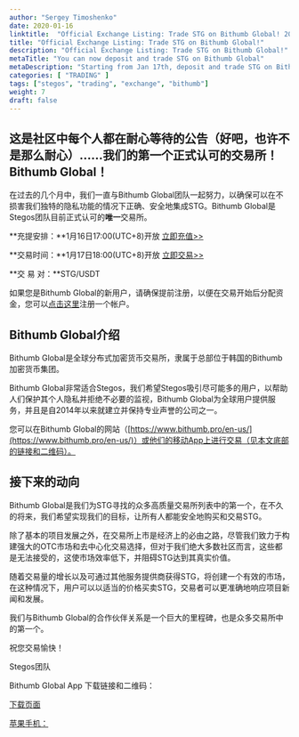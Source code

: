 ```yaml
---
author: "Sergey Timoshenko"
date: 2020-01-16
linktitle:  "Official Exchange Listing: Trade STG on Bithumb Global! 20200116"
title: "Official Exchange Listing: Trade STG on Bithumb Global!"
description: "Official Exchange Listing: Trade STG on Bithumb Global!"
metaTitle: "You can now deposit and trade STG on Bithumb Global"
metaDescription: "Starting from Jan 17th, deposit and trade STG on Bithumb Global"
categories: [ "TRADING" ]
tags: ["stegos", "trading", "exchange", "bithumb"]
weight: 7
draft: false
---
```


## 这是社区中每个人都在耐心等待的公告（好吧，也许不是那么耐心）……我们的第一个正式认可的交易所！Bithumb Global！

在过去的几个月中，我们一直与Bithumb Global团队一起努力，以确保可以在不损害我们独特的隐私功能的情况下正确、安全地集成STG。Bithumb Global是Stegos团队目前正式认可的**唯一**交易所。

**充提安排：**1月16日17:00(UTC+8)开放 [立即充值>>](https://global.bithumb.pro/asset/deposit/spot?c=STG)

**交易时间：**1月17日18:00(UTC+8)开放 [立即交易>>](https://global.bithumb.pro/spot/trade;symbol=STG_USDT)

**交 易 对：**STG/USDT

如果您是Bithumb Global的新用户，请确保提前注册，以便在交易开始后分配资金，您可以[点击这里](https://www.bithumb.pro/zh-cn)注册一个帐户。

## Bithumb Global介绍

Bithumb Global是全球分布式加密货币交易所，隶属于总部位于韩国的Bithumb加密货币集团。

Bithumb Global非常适合Stegos，我们希望Stegos吸引尽可能多的用户，以帮助人们保护其个人隐私并拒绝不必要的监视，Bithumb Global为全球用户提供服务，并且是自2014年以来就建立并保持专业声誉的公司之一。

您可以在Bithumb Global的网站（[https://www.bithumb.pro/en-us/](https://www.bithumb.pro/en-us/)）或他们的移动App上进行交易（见本文底部的链接和二维码）。

## 接下来的动向

Bithumb Global是我们为STG寻找的众多高质量交易所列表中的第一个，在不久的将来，我们希望实现我们的目标，让所有人都能安全地购买和交易STG。

除了基本的项目发展之外，在交易所上市是经济上的必由之路，尽管我们致力于构建强大的OTC市场和去中心化交易选择，但对于我们绝大多数社区而言，这些都是无法接受的，这使市场效率低下，并阻碍STG达到其真实价值。

随着交易量的增长以及可通过其他服务提供商获得STG，将创建一个有效的市场，在这种情况下，用户可以以适当的价格买卖STG，交易者可以更准确地响应项目新闻和发展。

我们与Bithumb Global的合作伙伴关系是一个巨大的里程碑，也是众多交易所中的第一个。

祝您交易愉快！

Stegos团队

Bithumb Global App 下载链接和二维码：

[下载页面](https://www.bithumb.pro/en-us/download)

[苹果手机：](https://apps.apple.com/us/app/bithumb-global/id1467713913)